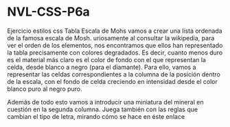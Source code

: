 # NVL-CSS-P6a
Ejercicio estilos css Tabla Escala de Mohs
vamos a crear una lista ordenada de la famosa escala de Mosh. 
uriosamente al consultar la wikipedia, para ver el orden de los elementos, nos encontramos que ellos han representado la tabla precisamente con colores degradados. Es decir, cuanto menos duro es el material más claro es el color de fondo con el que representan la celda, desde blanco a negro (para el diamante).
Para ello, vamos a representar las celdas correspondientes a la columna de la posición dentro de la escala, con el fondo de celda creciendo en intensidad desde el color blanco puro al negro puro.

Además de todo esto vamos a introducir una miniatura del mineral en cuestión en la segunda columna.
Juega también con las reglas que cambian el tipo de letra, mirando cómo se hace en éste enlace
